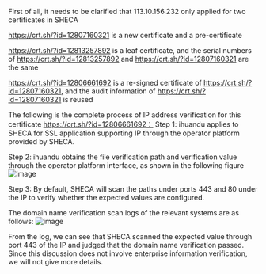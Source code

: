 
First of all, it needs to be clarified that 113.10.156.232 only applied for two certificates in SHECA

 https://crt.sh/?id=12807160321 is a new certificate and a pre-certificate

https://crt.sh/?id=12813257892 is a leaf certificate, and the serial numbers of https://crt.sh/?id=12813257892 and  https://crt.sh/?id=12807160321 are the same

https://crt.sh/?id=12806661692 is a re-signed certificate of  https://crt.sh/?id=12807160321, and the audit information of  https://crt.sh/?id=12807160321 is reused


The following is the complete process of IP address verification for this certificate https://crt.sh/?id=12806661692：
Step 1:  ihuandu   applies to SHECA for SSL application supporting IP through the operator platform provided by SHECA.

Step 2:  ihuandu  obtains the file verification path and verification value through the operator platform interface, as shown in the following figure 
![image](https://github.com/SHECA-Alvin/cabgroup/assets/163508594/c637902a-9d49-49d3-b2b3-39b6d7d17a7e#pic_left)

Step 3: By default, SHECA will scan the paths under ports 443 and 80 under the IP to verify whether the expected values ​​are configured.

The domain name verification scan logs of the relevant systems are as follows: 
![image](https://github.com/SHECA-Alvin/cabgroup/assets/163508594/c379289e-90ab-4211-b902-5a9f4e9d431b#pic_left)


From the log, we can see that SHECA scanned the expected value through port 443 of the IP and judged that the domain name verification passed. Since this discussion does not involve enterprise information verification, we will not give more details.






